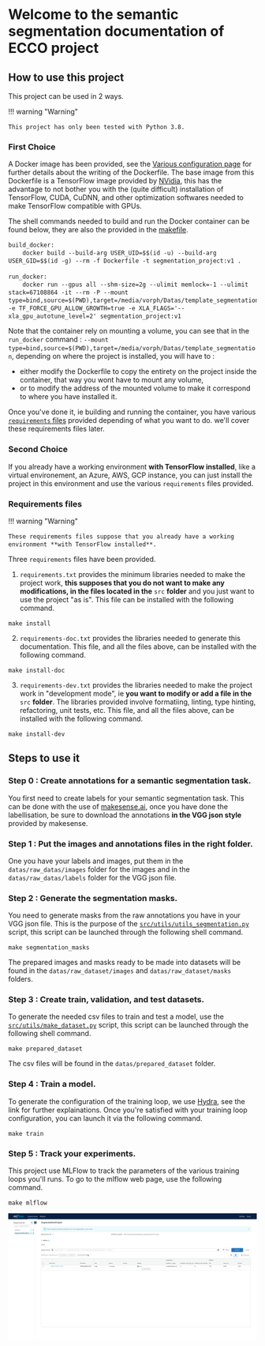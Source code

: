 # Welcome to the semantic segmentation documentation of ECCO project


## How to use this project

This project can be used in 2 ways.

!!! warning "Warning"

    This project has only been tested with Python 3.8.
### First Choice

A Docker image has been provided, see the [Various configuration page](misc_config/docker.md) for further details about the writing of the Dockerfile. The base image from this Dockerfile is a TensorFlow image provided by [NVidia](https://ngc.nvidia.com/catalog/containers/nvidia:tensorflow/tags), this has the advantage to not bother you with the (quite difficult) installation of TensorFlow, CUDA, CuDNN, and other optimization softwares needed to make TensorFlow compatible with GPUs.

The shell commands needed to build and run the Docker container can be found below, they are also the provided in the [makefile](misc_config/make.md).

```shell
build_docker:
    docker build --build-arg USER_UID=$$(id -u) --build-arg USER_GID=$$(id -g) --rm -f Dockerfile -t segmentation_project:v1 .

run_docker:
    docker run --gpus all --shm-size=2g --ulimit memlock=-1 --ulimit stack=67108864 -it --rm -P --mount type=bind,source=$(PWD),target=/media/vorph/Datas/template_segmentation -e TF_FORCE_GPU_ALLOW_GROWTH=true -e XLA_FLAGS='--xla_gpu_autotune_level=2' segmentation_project:v1
```
Note that the container rely on mounting a volume, you can see that in the `run_docker` command : `--mount type=bind,source=$(PWD),target=/media/vorph/Datas/template_segmentation`, depending on where the project is installed, you will have to :

* either modify the Dockerfile to copy the entirety on the project inside the container, that way you wont have to mount any volume,
* or to modify the address of the mounted volume to make it correspond to where you have installed it.

Once you've done it, ie building and running the container, you have various [`requirements` files](misc_config/requirements.md) provided depending of what you want to do. we'll cover these requirements files later.

### Second Choice

If you already have a working environment **with TensorFlow installed**, like a virtual environement, an Azure, AWS, GCP instance, you can just install the project in this environment and use the various `requirements` files provided.

### Requirements files

!!! warning "Warning"

    These requirements files suppose that you already have a working environment **with TensorFlow installed**.

Three `requirements` files have been provided.


1. `requirements.txt` provides the minimum libraries needed to make the project work, **this supposes that you do not want to make any modifications, in the files located in the** `src` **folder** and you just want to use the project "as is". This file can be installed with the following command.
```shell
make install
```
2. `requirements-doc.txt` provides the libraries needed to generate this documentation. This file, and all the files above, can be installed with the following command.
```shell
make install-doc
```
3. `requirements-dev.txt` provides the libraries needed to make the project work in "development mode", ie **you want to modify or add a file in the** `src` **folder**. The libraries provided involve formatiing, linting, type hinting, refactoring, unit tests, etc. This file, and all the files above, can be installed with the following command.
```shell
make install-dev
```
## Steps to use it

### Step 0 : Create annotations for a semantic segmentation task.

You first need to create labels for your semantic segmentation task. This can be done with the use of [makesense.ai](https://www.makesense.ai/), once you have done the labellisation, be sure to download the annotations **in the VGG json style** provided by makesense.

### Step 1 : Put the images and annotations files in the right folder.

One you have your labels and images, put them in the `datas/raw_datas/images` folder for the images and in the `datas/raw_datas/labels` folder for the VGG json file.


### Step 2 : Generate the segmentation masks.

You need to generate masks from the raw annotations you have in your VGG json file. This is the purpose of the [`src/utils/utils_segmentation.py`](datasets/utils_segmentation.md) script, this script can be launched through the following shell command.
```shell
make segmentation_masks
```

The prepared images and masks ready to be made into datasets will be found in the `datas/raw_dataset/images` and `datas/raw_dataset/masks` folders.

### Step 3 : Create train, validation, and test datasets.

To generate the needed csv files to train and test a model, use the [`src/utils/make_dataset.py`](datasets/make_dataset.md) script, this script can be launched through the following shell command.
```shell
make prepared_dataset
```
The csv files will be found in the `datas/prepared_dataset` folder.


### Step 4 : Train a model.

To generate the configuration of the training loop, we use [Hydra](config_hydra/hydra.md), see the link for further explainations. Once you're satisfied with your training loop configuration, you can launch it via the following command.
```shell
make train
```

### Step 5 : Track your experiments.

This project use MLFlow to track the parameters of the various training loops you'll runs. To go to the mlflow web page, use the following command.
```shell
make mlflow
```

![mlflow](./images/mlflow.png)
